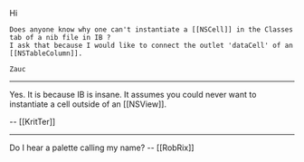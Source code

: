 Hi

	Does anyone know why one can't instantiate a [[NSCell]] in the Classes tab of a nib file in IB ?
	I ask that because I would like to connect the outlet 'dataCell' of an [[NSTableColumn]].

	Zauc

----

Yes. It is because IB is insane. It assumes you could never want to instantiate a cell outside of an [[NSView]].

-- [[KritTer]]

----

Do I hear a palette calling my name? -- [[RobRix]]